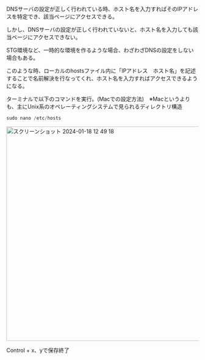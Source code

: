 DNSサーバの設定が正しく行われている時、ホスト名を入力すればそのIPアドレスを特定でき、該当ページにアクセスできる。

しかし、DNSサーバの設定が正しく行われていないと、ホスト名を入力しても該当ページにアクセスできない。

STG環境など、一時的な環境を作るような場合、わざわざDNSの設定をしない場合もある。

このような時、ローカルのhostsファイル内に「IPアドレス　ホスト名」を記述することで名前解決を行なってくれ、ホスト名を入力すればアクセスできるようになる。

ターミナルで以下のコマンドを実行。(Macでの設定方法)　※Macというよりも、主にUnix系のオペレーティングシステムで見られるディレクトリ構造

```jsx
sudo nano /etc/hosts
```

<img width="562" alt="スクリーンショット 2024-01-18 12 49 18" src="https://github.com/Ryo-0912/Gerenal-learning/assets/82032550/322c11f6-6352-4789-b9fd-341e7109df52">


Control + x、yで保存終了
